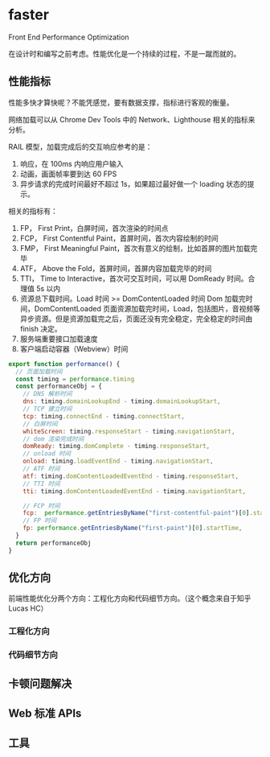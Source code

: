 # faster
Front End Performance Optimization

在设计时和编写之前考虑。性能优化是一个持续的过程，不是一蹴而就的。

## 性能指标

性能多快才算快呢？不能凭感觉，要有数据支撑，指标进行客观的衡量。

网络加载可以从 Chrome Dev Tools 中的 Network、Lighthouse 相关的指标来分析。

RAIL 模型，加载完成后的交互响应参考的是：
1. 响应，在 100ms 内响应用户输入
2. 动画，画面帧率要到达 60 FPS
3. 异步请求的完成时间最好不超过 1s，如果超过最好做一个 loading 状态的提示。

相关的指标有：
1. FP， First Print，白屏时间，首次渲染的时间点
2. FCP， First Contentful Paint，首屏时间，首次内容绘制的时间
3. FMP， First Meaningful Paint，首次有意义的绘制，比如首屏的图片加载完毕
4. ATF， Above the Fold，首屏时间，首屏内容加载完毕的时间
5. TTI， Time to Interactive，首次可交互时间，可以用 DomReady 时间。合理值 5s 以内
6. 资源总下载时间。Load 时间 >= DomContentLoaded 时间
  Dom 加载完时间，DomContentLoaded
  页面资源加载完时间，Load，包括图片，音视频等异步资源。但是资源加载完之后，页面还没有完全稳定，完全稳定的时间由 finish 决定。
7. 服务端重要接口加载速度
8. 客户端启动容器（Webview）时间

```js
export function performance() {
  // 页面加载时间
  const timing = performance.timing
  const performanceObj = {
    // DNS 解析时间
    dns: timing.domainLookupEnd - timing.domainLookupStart,
    // TCP 建立时间
    tcp: timing.connectEnd - timing.connectStart,
    // 白屏时间
    whiteScreen: timing.responseStart - timing.navigationStart,
    // dom 渲染完成时间
    domReady: timing.domComplete - timing.responseStart,
    // onload 时间
    onload: timing.loadEventEnd - timing.navigationStart,
    // ATF 时间
    atf: timing.domContentLoadedEventEnd - timing.responseStart,
    // TTI 时间
    tti: timing.domContentLoadedEventEnd - timing.navigationStart,

    // FCP 时间
    fcp:  performance.getEntriesByName("first-contentful-paint")[0].startTime,
    // FP 时间
    fp: performance.getEntriesByName("first-paint")[0].startTime,
  }
  return performanceObj
}
```

## 优化方向

前端性能优化分两个方向：工程化方向和代码细节方向。（这个概念来自于知乎 Lucas HC）


### 工程化方向

### 代码细节方向

## 卡顿问题解决

## Web 标准 APIs

## 工具
